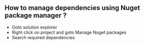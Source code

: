 ## How to manage dependencies using Nuget package manager ? ##
- Goto solution explorer 
- Right click on project and goto Manage Nuget packages
- Search required dependencies
